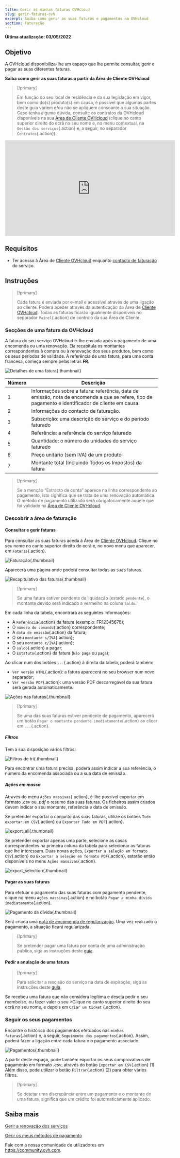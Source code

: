 ```yaml
---
title: Gerir as minhas faturas OVHcloud
slug: gerir-faturas-ovh
excerpt: Saiba como gerir as suas faturas e pagamentos na OVHcloud
section: Faturação
---
```


**Última atualização: 03/05/2022**

## Objetivo

A OVHcloud disponibiliza-lhe um espaço que lhe permite consultar, gerir e pagar as suas diferentes faturas.

**Saiba como gerir as suas faturas a partir da Área de Cliente OVHcloud**

> [!primary]
>
> Em função do seu local de residência e da sua legislação em vigor, bem como do(s) produto(s) em causa, é possível que algumas partes deste guia variem e/ou não se apliquem consoante a sua situação. Caso tenha alguma dúvida, consulte os contratos da OVHcloud disponíveis na sua [Área de Cliente OVHcloud](https://www.ovh.com/auth/?action=gotomanager&from=https://www.ovh.pt/&ovhSubsidiary=pt) (clique no canto superior direito do ecrã no seu nome e, no menu contextual, na `Gestão dos serviços`{.action} e, a seguir, no separador `Contratos`{.action}).
>

<iframe width="560" height="315" src="https://www.youtube-nocookie.com/embed/iiQmopMhzik" frameborder="0" allow="accelerometer; autoplay; encrypted-media; gyroscope; picture-in-picture" allowfullscreen></iframe>

## Requisitos

- Ter acesso à Área de [Cliente OVHcloud](https://www.ovh.com/auth/?action=gotomanager&from=https://www.ovh.pt/&ovhSubsidiary=pt) enquanto [contacto de faturação](https://docs.ovh.com/fr/customer/gestion-des-contacts/) do serviço.

## Instruções

> [!primary]
>
> Cada fatura é enviada por e-mail e acessível através de uma ligação ao cliente. Poderá aceder através da autenticação da Área de [Cliente OVHcloud](https://www.ovh.com/auth/?action=gotomanager&from=https://www.ovh.pt/&ovhSubsidiary=pt). Todas as faturas ficarão igualmente disponíveis no separador `Painel`{.action} de controlo da sua Área de Cliente.
>

### Secções de uma fatura da OVHcloud

A fatura do seu serviço OVHcloud é-lhe enviada após o pagamento de uma encomenda ou uma renovação. Ela recapitula os montantes correspondentes à compra ou à renovação dos seus produtos, bem como os seus períodos de validade. A referência de uma fatura, para uma conta francesa, começa sempre pelas letras **FR**.

![Detalhes de uma fatura](images/invoice_ovh.png){.thumbnail}

|Número|Descrição|
|---|---|
|1|Informações sobre a fatura: referência, data de emissão, nota de encomenda a que se refere, tipo de pagamento e identificador de cliente em causa.|
|2|Informações do contacto de faturação.|
|3|Subscrição: uma descrição do serviço e do período faturado|
|4|Referência: a referência do serviço faturado|
|5|Quantidade: o número de unidades do serviço faturado|
|6|Preço unitário (sem IVA) de um produto|
|7|Montante total (Incluindo Todos os Impostos) da fatura|

> [!primary]
>
> Se a menção “Extracto de conta” aparece na linha correspondente ao pagamento, isto significa que se trata de uma renovação automática. O método de pagamento utilizado será obrigatoriamente aquele que foi validado na [Área de Cliente OVHcloud](https://www.ovh.com/auth/?action=gotomanager&from=https://www.ovh.pt/&ovhSubsidiary=pt).
>

### Descobrir a área de faturação

#### Consultar e gerir faturas

Para consultar as suas faturas aceda à Área de [Cliente OVHcloud](https://www.ovh.com/auth/?action=gotomanager&from=https://www.ovh.pt/&ovhSubsidiary=pt). Clique no seu nome no canto superior direito do ecrã e, no novo menu que aparecer, em `Faturas`{.action}.

![Faturação](images/hubinvoices.png){.thumbnail}

Aparecerá uma página onde poderá consultar todas as suas faturas.

![Recapitulativo das faturas](images/billing_section.png){.thumbnail}

> [!primary]
>
> Se uma fatura estiver pendente de liquidação (estado `pendente`), o montante devido será indicado a vermelho na coluna `Saldo`.
>

Em cada linha da tabela, encontrará as seguintes informações:

- A `Referência`{.action} da fatura (exemplo: FR12345678);
- O `número do comando`{.action} correspondente;
- A `data de emissão`{.action} da fatura;
- O seu `montante s/IVA`{.action};
- O seu `montante c/IVA`{.action};
- O `saldo`{.action} a pagar;
- O `Estatuto`{.action} da fatura (`Não paga` ou `paga`);

Ao clicar num dos botões `...`{.action} à direita da tabela, poderá também:

- `Ver versão HTML`{.action}\: a fatura aparecerá no seu browser num novo separador;
- `Ver versão PDF`{.action}\: uma versão PDF descarregável da sua fatura será gerada automaticamente.

![Ações nas faturas](images/actions_choices.png){.thumbnail}

> [!primary]
>
> Se uma das suas faturas estiver pendente de pagamento, aparecerá um botão `Pagar o montante pendente imediatamente`{.action} ao clicar em `...`{.action}.
>

##### **Filtros**

Tem à sua disposição vários filtros:

![Filtros de tri](images/sort_filters.png){.thumbnail}

Para encontrar uma fatura precisa, poderá assim indicar a sua referência, o número da encomenda associada ou a sua data de emissão.

##### **Ações em massa**

Através do menu `Ações massivas`{.action}, é-lhe possível exportar em formato *.csv* ou *.pdf* o resumo das suas faturas. Os ficheiros assim criados devem indicar o seu montante, referência e data de emissão.

Se pretender exportar o conjunto das suas faturas, utilize os botões `Tudo exportar em CSV`{.action} ou `Exportar Tudo em PDF`{.action}.

![export_all](images/export_all.png){.thumbnail}

Se pretender exportar apenas uma parte, selecione as casas correspondentes na primeira coluna da tabela para selecionar as faturas que lhe interessam. Duas novas ações, `Exportar a seleção em formato CSV`{.action} ou `Exportar a seleção em formato PDF`{.action}, estarão então disponíveis no menu `Ações massivas`{.action}.

![export_selection](images/export_selection.png){.thumbnail}

#### Pagar as suas faturas

Para efetuar o pagamento das suas faturas com pagamento pendente, clique no menu `Ações massivas`{.action} e no botão `Pagar a minha dívida imediatamente`{.action}.

![Pagamento da dívida](images/pay_debt.png){.thumbnail}

Será criada uma [nota de encomenda de regularização](https://docs.ovh.com/fr/billing/gerer-ses-commandes-ovh/#le-bon-de-commande). Uma vez realizado o pagamento, a situação ficará regularizada.

> [!primary]
>
> Se pretender pagar uma fatura por conta de uma administração pública, siga as instruções deste [guia](https://docs.ovh.com/fr/billing/reglement-par-mandat-administratif/).
>

#### Pedir a anulação de uma fatura

> [!primary]
>
> Para solicitar a rescisão do serviço na data de expiração, siga as instruções deste [guia](https://docs.ovh.com/fr/billing/how-to-cancel-your-services/).
>

Se recebeu uma fatura que não considera legítima e deseja pedir o seu reembolso, ou fazer valer o seu >Clique no canto superior direito do seu ecrã no seu nome, e depois em `Criar um ticket` {.action}.

### Seguir os seus pagamentos

Encontre o histórico dos pagamentos efetuados nas `minhas faturas`{.action} e, a seguir, `Seguimento dos pagamentos`{.action}. Assim, poderá fazer a ligação entre cada fatura e o pagamento associado.

![Pagamentos](images/payment_tracking.png){.thumbnail}

A partir deste espaço, pode também exportar os seus comprovativos de pagamento em formato *.csv*, através do botão `Exportar em CSV`{.action} (1). Além disso, pode utilizar o botão `Filtrar`{.action} (2) para obter vários filtros.

> [!primary]
>
> Se detetar uma discrepância entre um pagamento e o montante de uma fatura, significa que um crédito foi automaticamente aplicado.
>

## Saiba mais

[Gerir a renovação dos serviços](https://docs.ovh.com/fr/billing/renouvellement-automatique-ovh/)

[Gerir os meus métodos de pagamento](https://docs.ovh.com/fr/billing/manage-payment-methods/)

Fale com a nossa comunidade de utilizadores em <https://community.ovh.com>.


